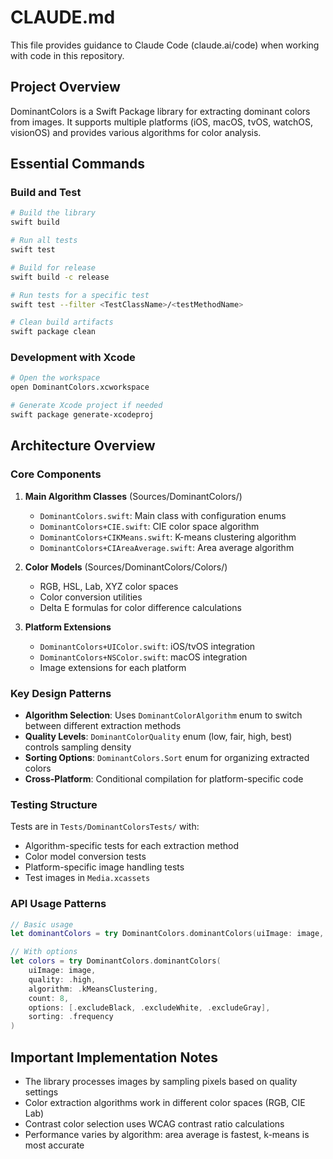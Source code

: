 # CLAUDE.md

This file provides guidance to Claude Code (claude.ai/code) when working with code in this repository.

## Project Overview

DominantColors is a Swift Package library for extracting dominant colors from images. It supports multiple platforms (iOS, macOS, tvOS, watchOS, visionOS) and provides various algorithms for color analysis.

## Essential Commands

### Build and Test
```bash
# Build the library
swift build

# Run all tests
swift test

# Build for release
swift build -c release

# Run tests for a specific test
swift test --filter <TestClassName>/<testMethodName>

# Clean build artifacts
swift package clean
```

### Development with Xcode
```bash
# Open the workspace
open DominantColors.xcworkspace

# Generate Xcode project if needed
swift package generate-xcodeproj
```

## Architecture Overview

### Core Components

1. **Main Algorithm Classes** (Sources/DominantColors/)
   - `DominantColors.swift`: Main class with configuration enums
   - `DominantColors+CIE.swift`: CIE color space algorithm
   - `DominantColors+CIKMeans.swift`: K-means clustering algorithm
   - `DominantColors+CIAreaAverage.swift`: Area average algorithm

2. **Color Models** (Sources/DominantColors/Colors/)
   - RGB, HSL, Lab, XYZ color spaces
   - Color conversion utilities
   - Delta E formulas for color difference calculations

3. **Platform Extensions**
   - `DominantColors+UIColor.swift`: iOS/tvOS integration
   - `DominantColors+NSColor.swift`: macOS integration
   - Image extensions for each platform

### Key Design Patterns

- **Algorithm Selection**: Uses `DominantColorAlgorithm` enum to switch between different extraction methods
- **Quality Levels**: `DominantColorQuality` enum (low, fair, high, best) controls sampling density
- **Sorting Options**: `DominantColors.Sort` enum for organizing extracted colors
- **Cross-Platform**: Conditional compilation for platform-specific code

### Testing Structure

Tests are in `Tests/DominantColorsTests/` with:
- Algorithm-specific tests for each extraction method
- Color model conversion tests
- Platform-specific image handling tests
- Test images in `Media.xcassets`

### API Usage Patterns

```swift
// Basic usage
let dominantColors = try DominantColors.dominantColors(uiImage: image, count: 6)

// With options
let colors = try DominantColors.dominantColors(
    uiImage: image,
    quality: .high,
    algorithm: .kMeansClustering,
    count: 8,
    options: [.excludeBlack, .excludeWhite, .excludeGray],
    sorting: .frequency
)
```

## Important Implementation Notes

- The library processes images by sampling pixels based on quality settings
- Color extraction algorithms work in different color spaces (RGB, CIE Lab)
- Contrast color selection uses WCAG contrast ratio calculations
- Performance varies by algorithm: area average is fastest, k-means is most accurate